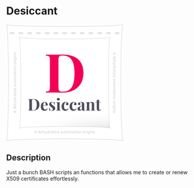 # Desiccant

![Desiccant](./desiccant.png)


## Description
Just a bunch BASH scripts an functions that allows me to create or renew X509 certificates effortlessly.

